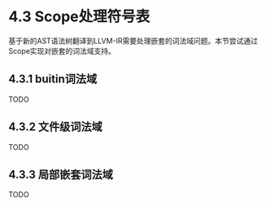 # 4.3 Scope处理符号表

基于新的AST语法树翻译到LLVM-IR需要处理嵌套的词法域问题。本节尝试通过Scope实现对嵌套的词法域支持。

## 4.3.1 buitin词法域

TODO

## 4.3.2 文件级词法域

TODO

## 4.3.3 局部嵌套词法域

TODO
